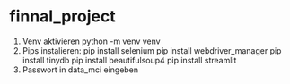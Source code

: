 # finnal_project
 1. Venv aktivieren python -m venv venv
 2. Pips instalieren:
pip install selenium
pip install webdriver_manager
pip install tinydb
pip install beautifulsoup4
pip install streamlit
3. Passwort in data_mci eingeben



